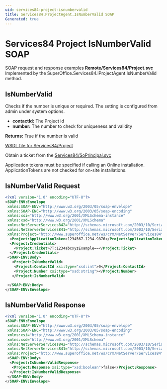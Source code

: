 ```yaml
---
uid: services84-project-isnumbervalid
title: Services84.ProjectAgent.IsNumberValid SOAP
Generated: true
---
```


# Services84 Project IsNumberValid SOAP

SOAP request and response examples **Remote/Services84/Project.svc**
Implemented by the <see cref="M:SuperOffice.Services84.IProjectAgent.IsNumberValid">SuperOffice.Services84.IProjectAgent.IsNumberValid</see> method.

## IsNumberValid

Checks if the number is unique or required.  The setting is configured from admin under system options.

* **contactId:** The Project id
* **number:** The number to check for uniqueness and validity

**Returns:** True if the number is valid


[WSDL file for Services84/Project](../Services84-Project.md)

Obtain a ticket from the [Services84/SoPrincipal.svc](../SoPrincipal/SoPrincipal.md)

Application tokens must be specified if calling an Online installation. ApplicationTokens are not checked for on-site installations.

## IsNumberValid Request

```xml
<?xml version="1.0" encoding="UTF-8"?>
<SOAP-ENV:Envelope
 xmlns:SOAP-ENV="http://www.w3.org/2003/05/soap-envelope"
 xmlns:SOAP-ENC="http://www.w3.org/2003/05/soap-encoding"
 xmlns:xsi="http://www.w3.org/2001/XMLSchema-instance"
 xmlns:xsd="http://www.w3.org/2001/XMLSchema"
 xmlns:NetServerServices842="http://schemas.microsoft.com/2003/10/Serialization/Arrays"
 xmlns:NetServerServices841="http://schemas.microsoft.com/2003/10/Serialization/"
 xmlns:Project="http://www.superoffice.net/ws/crm/NetServer/Services84">
  <Project:ApplicationToken>1234567-1234-9876</Project:ApplicationToken>
  <Project:Credentials>
    <Project:Ticket>7T:1234abcxyzExample==</Project:Ticket>
  </Project:Credentials>
 <SOAP-ENV:Body>
   <Project:IsNumberValid>
    <Project:ContactId xsi:type="xsd:int">0</Project:ContactId>
    <Project:Number xsi:type="xsd:string"></Project:Number>
   </Project:IsNumberValid>

 </SOAP-ENV:Body>
</SOAP-ENV:Envelope>

```


## IsNumberValid Response

```xml
<?xml version="1.0" encoding="UTF-8"?>
<SOAP-ENV:Envelope
 xmlns:SOAP-ENV="http://www.w3.org/2003/05/soap-envelope"
 xmlns:SOAP-ENC="http://www.w3.org/2003/05/soap-encoding"
 xmlns:xsi="http://www.w3.org/2001/XMLSchema-instance"
 xmlns:xsd="http://www.w3.org/2001/XMLSchema"
 xmlns:NetServerServices842="http://schemas.microsoft.com/2003/10/Serialization/Arrays"
 xmlns:NetServerServices841="http://schemas.microsoft.com/2003/10/Serialization/"
 xmlns:Project="http://www.superoffice.net/ws/crm/NetServer/Services84">
 <SOAP-ENV:Body>
  <Project:IsNumberValidResponse>
   <Project:Response xsi:type="xsd:boolean">false</Project:Response>
  </Project:IsNumberValidResponse>
 </SOAP-ENV:Body>
</SOAP-ENV:Envelope>

```

